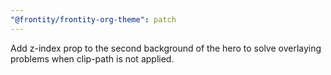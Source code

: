 ```yaml
---
"@frontity/frontity-org-theme": patch
---
```


Add z-index prop to the second background of the hero to solve overlaying problems when clip-path is not applied.
